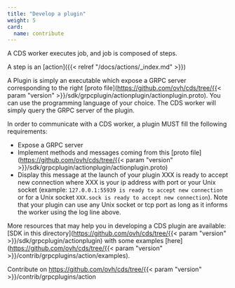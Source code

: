 ```yaml
---
title: "Develop a plugin"
weight: 5
card: 
  name: contribute
---
```


A CDS worker executes job, and job is composed of steps.

A step is an [action]({{< relref "/docs/actions/_index.md" >}})

A Plugin is simply an executable which expose a GRPC server corresponding to the right [proto file](https://github.com/ovh/cds/tree/{{< param "version" >}}/sdk/grpcplugin/actionplugin/actionplugin.proto). You can use the programming language of your choice. The CDS worker will simply query the GRPC server of the plugin.

In order to communicate with a CDS worker, a plugin MUST fill the following requirements:

+ Expose a GRPC server
+ Implement methods and messages coming from this [proto file](https://github.com/ovh/cds/tree/{{< param "version" >}}/sdk/grpcplugin/actionplugin/actionplugin.proto)
+ Display this message at the launch of your plugin XXX is ready to accept new connection where XXX is your ip address with port or your Unix socket (example: `127.0.0.1:55939 is ready to accept new connection` or for a Unix socket `XXX.sock is ready to accept new connection`). Note that your plugin can use any Unix socket or tcp port as long as it informs the worker using the log line above.

More resources that may help you in developing a CDS plugin are available: [SDK in this directory](https://github.com/ovh/cds/tree/{{< param "version" >}}/sdk/grpcplugin/actionplugin) with some examples [here](https://github.com/ovh/cds/tree/{{< param "version" >}}/contrib/grpcplugins/action/examples).

Contribute on https://github.com/ovh/cds/tree/{{< param "version" >}}/contrib/grpcplugins/action
